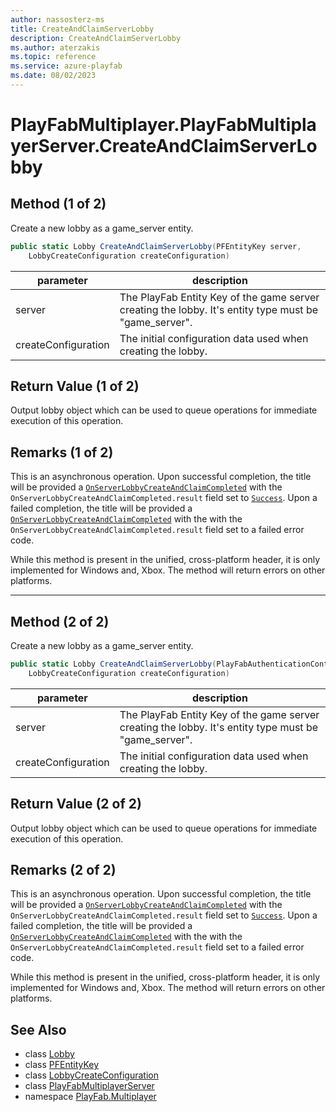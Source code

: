 ```yaml
---
author: nassosterz-ms
title: CreateAndClaimServerLobby
description: CreateAndClaimServerLobby
ms.author: aterzakis
ms.topic: reference
ms.service: azure-playfab
ms.date: 08/02/2023
---
```


# PlayFabMultiplayer.PlayFabMultiplayerServer.CreateAndClaimServerLobby

## Method (1 of 2)

Create a new lobby as a game_server entity.

```csharp
public static Lobby CreateAndClaimServerLobby(PFEntityKey server, 
    LobbyCreateConfiguration createConfiguration)
```

| parameter | description |
| --- | --- |
| server | The PlayFab Entity Key of the game server creating the lobby. It's entity type must be "game_server". |
| createConfiguration | The initial configuration data used when creating the lobby. |

## Return Value (1 of 2)

Output lobby object which can be used to queue operations for immediate execution of this operation.

## Remarks (1 of 2)

This is an asynchronous operation. Upon successful completion, the title will be provided a [`OnServerLobbyCreateAndClaimCompleted`](./OnServerLobbyCreateAndClaimCompleted.md) with the `OnServerLobbyCreateAndClaimCompleted.result` field set to [`Success`](../LobbyError/Success.md). Upon a failed completion, the title will be provided a [`OnServerLobbyCreateAndClaimCompleted`](./OnServerLobbyCreateAndClaimCompleted.md) with the with the `OnServerLobbyCreateAndClaimCompleted.result` field set to a failed error code.

While this method is present in the unified, cross-platform header, it is only implemented for Windows and, Xbox. The method will return errors on other platforms.

---

## Method (2 of 2)

Create a new lobby as a game_server entity.

```csharp
public static Lobby CreateAndClaimServerLobby(PlayFabAuthenticationContext server, 
    LobbyCreateConfiguration createConfiguration)
```

| parameter | description |
| --- | --- |
| server | The PlayFab Entity Key of the game server creating the lobby. It's entity type must be "game_server". |
| createConfiguration | The initial configuration data used when creating the lobby. |

## Return Value (2 of 2)

Output lobby object which can be used to queue operations for immediate execution of this operation.

## Remarks (2 of 2)

This is an asynchronous operation. Upon successful completion, the title will be provided a [`OnServerLobbyCreateAndClaimCompleted`](./OnServerLobbyCreateAndClaimCompleted.md) with the `OnServerLobbyCreateAndClaimCompleted.result` field set to [`Success`](../LobbyError/Success.md). Upon a failed completion, the title will be provided a [`OnServerLobbyCreateAndClaimCompleted`](./OnServerLobbyCreateAndClaimCompleted.md) with the with the `OnServerLobbyCreateAndClaimCompleted.result` field set to a failed error code.

While this method is present in the unified, cross-platform header, it is only implemented for Windows and, Xbox. The method will return errors on other platforms.

## See Also

* class [Lobby](../Lobby.md)
* class [PFEntityKey](../PFEntityKey.md)
* class [LobbyCreateConfiguration](../LobbyCreateConfiguration.md)
* class [PlayFabMultiplayerServer](../PlayFabMultiplayer.PlayFabMultiplayerServer.md)
* namespace [PlayFab.Multiplayer](../../PlayFabMultiplayerSDK.md)

